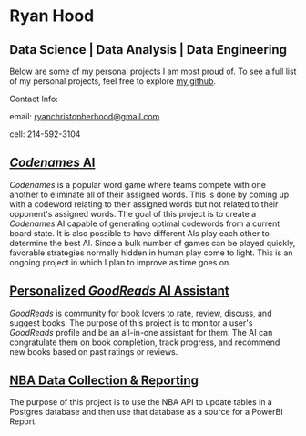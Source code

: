 # Ryan Hood
## Data Science | Data Analysis | Data Engineering

Below are some of my personal projects I am most proud of.  To see a full list of my personal projects, feel free to explore [my github](https://github.com/ryanhood1995).


Contact Info:

email: ryanchristopherhood@gmail.com

cell: 214-592-3104


## [*Codenames* AI](https://github.com/ryanhood1995/codenames_ai)

*Codenames* is a popular word game where teams compete with one another to eliminate all of their assigned words.  This is done by coming up with a codeword relating to their assigned words but not related to their opponent's assigned words.  The goal of this project is to create a *Codenames* AI capable of generating optimal codewords from a current board state.  It is also possible to have different AIs play each other to determine the best AI.  Since a bulk number of games can be played quickly, favorable strategies normally hidden in human play come to light.  This is an ongoing project in which I plan to improve as time goes on.


## [Personalized *GoodReads* AI Assistant](https://github.com/ryanhood1995/good_reads)

*GoodReads* is community for book lovers to rate, review, discuss, and suggest books.  The purpose of this project is to monitor a user's *GoodReads* profile and be an all-in-one assistant for them.  The AI can congratulate them on book completion, track progress, and recommend new books based on past ratings or reviews.


## [NBA Data Collection & Reporting](https://github.com/ryanhood1995/nba_visualizations)

The purpose of this project is to use the NBA API to update tables in a Postgres database and then use that database as a source for a PowerBI Report.
